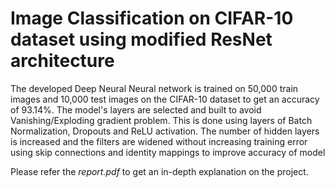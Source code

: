 # Image Classification on CIFAR-10 dataset using modified ResNet architecture

The developed Deep Neural Neural network is trained on 50,000 train images and 10,000 test images on the CIFAR-10 dataset to get an accuracy of 93.14%.
The model's layers are selected and built to avoid Vanishing/Exploding gradient problem. This is done using layers of Batch Normalization, Dropouts and ReLU activation.
The number of hidden layers is increased and the filters are widened without increasing training error using skip connections and identity mappings to improve accuracy of model

Please refer the *report.pdf* to get an in-depth explanation on the project.
